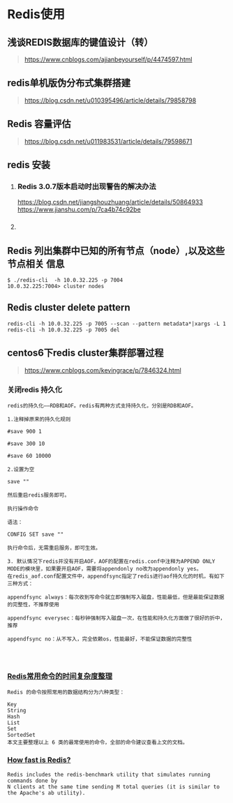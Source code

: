 # Redis使用

## 浅谈REDIS数据库的键值设计（转）
><https://www.cnblogs.com/ajianbeyourself/p/4474597.html>

## redis单机版伪分布式集群搭建
><https://blog.csdn.net/u010395496/article/details/79858798>

## Redis 容量评估
><https://blog.csdn.net/u011983531/article/details/79598671>

## redis 安装
1. ### Redis 3.0.7版本启动时出现警告的解决办法  
   <https://blog.csdn.net/jiangshouzhuang/article/details/50864933>  
   <https://www.jianshu.com/p/7ca4b74c92be>
2. ### 

## Redis 列出集群中已知的所有节点（node）,以及这些节点相关 信息
```text
$ ./redis-cli  -h 10.0.32.225 -p 7004
10.0.32.225:7004> cluster nodes
```

## Redis cluster delete pattern
```text
redis-cli -h 10.0.32.225 -p 7005 --scan --pattern metadata*|xargs -L 1 redis-cli -h 10.0.32.225 -p 7005 del
```

## centos6下redis cluster集群部署过程
><https://www.cnblogs.com/kevingrace/p/7846324.html>

### 关闭redis 持久化
```text
redis的持久化——RDB和AOF。redis有两种方式支持持久化，分别是RDB和AOF。

1.注释掉原来的持久化规则

#save 900 1

#save 300 10

#save 60 10000

2.设置为空

save ""

然后重启redis服务即可。

执行操作命令

语法：

CONFIG SET save ""

执行命令后，无需重启服务，即可生效。

3. 默认情况下redis并没有开启AOF，AOF的配置在redis.conf中注释为APPEND ONLY MODE的模块里，如果要开启AOF，需要将appendonly no改为appendonly yes。
在redis_aof.conf配置文件中，appendfsync指定了redis进行aof持久化的时机，有如下三种方式：

appendfsync always：每次收到写命令就立即强制写入磁盘，性能最低，但是最能保证数据的完整性，不推荐使用

appendfsync everysec：每秒钟强制写入磁盘一次，在性能和持久化方面做了很好的折中，推荐

appendfsync no：从不写入，完全依赖os，性能最好，不能保证数据的完整性




```

### [Redis常用命令的时间复杂度整理](http://blog.liukaining.com/redis_o_n.html)
```text
Redis 的命令按照常用的数据结构分为六种类型：

Key
String
Hash
List
Set
SortedSet
本文主要整理以上 6 类的最常使用的命令，全部的命令建议查看上文的文档。
```

### [How fast is Redis?](https://redis.io/topics/benchmarks)
```text
Redis includes the redis-benchmark utility that simulates running commands done by 
N clients at the same time sending M total queries (it is similar to the Apache's ab utility). 
```